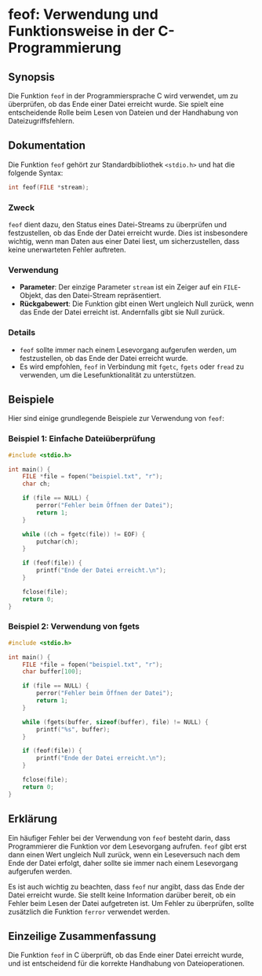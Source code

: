 <!--
Meta Description: # feof: Verwendung und Funktionsweise in der C-Programmierung ## Synopsis Die Funktion `feof` in der Programmiersprache C wird verwendet, um zu überpr...
Meta Keywords: der, datei, feof, file, die
-->

# feof: Verwendung und Funktionsweise in der C-Programmierung

## Synopsis
Die Funktion `feof` in der Programmiersprache C wird verwendet, um zu überprüfen, ob das Ende einer Datei erreicht wurde. Sie spielt eine entscheidende Rolle beim Lesen von Dateien und der Handhabung von Dateizugriffsfehlern.

## Dokumentation
Die Funktion `feof` gehört zur Standardbibliothek `<stdio.h>` und hat die folgende Syntax:

```c
int feof(FILE *stream);
```

### Zweck
`feof` dient dazu, den Status eines Datei-Streams zu überprüfen und festzustellen, ob das Ende der Datei erreicht wurde. Dies ist insbesondere wichtig, wenn man Daten aus einer Datei liest, um sicherzustellen, dass keine unerwarteten Fehler auftreten.

### Verwendung
- **Parameter**: Der einzige Parameter `stream` ist ein Zeiger auf ein `FILE`-Objekt, das den Datei-Stream repräsentiert.
- **Rückgabewert**: Die Funktion gibt einen Wert ungleich Null zurück, wenn das Ende der Datei erreicht ist. Andernfalls gibt sie Null zurück.

### Details
- `feof` sollte immer nach einem Lesevorgang aufgerufen werden, um festzustellen, ob das Ende der Datei erreicht wurde.
- Es wird empfohlen, `feof` in Verbindung mit `fgetc`, `fgets` oder `fread` zu verwenden, um die Lesefunktionalität zu unterstützen.

## Beispiele
Hier sind einige grundlegende Beispiele zur Verwendung von `feof`:

### Beispiel 1: Einfache Dateiüberprüfung
```c
#include <stdio.h>

int main() {
    FILE *file = fopen("beispiel.txt", "r");
    char ch;

    if (file == NULL) {
        perror("Fehler beim Öffnen der Datei");
        return 1;
    }

    while ((ch = fgetc(file)) != EOF) {
        putchar(ch);
    }

    if (feof(file)) {
        printf("Ende der Datei erreicht.\n");
    }

    fclose(file);
    return 0;
}
```

### Beispiel 2: Verwendung von fgets
```c
#include <stdio.h>

int main() {
    FILE *file = fopen("beispiel.txt", "r");
    char buffer[100];

    if (file == NULL) {
        perror("Fehler beim Öffnen der Datei");
        return 1;
    }

    while (fgets(buffer, sizeof(buffer), file) != NULL) {
        printf("%s", buffer);
    }

    if (feof(file)) {
        printf("Ende der Datei erreicht.\n");
    }

    fclose(file);
    return 0;
}
```

## Erklärung
Ein häufiger Fehler bei der Verwendung von `feof` besteht darin, dass Programmierer die Funktion vor dem Lesevorgang aufrufen. `feof` gibt erst dann einen Wert ungleich Null zurück, wenn ein Leseversuch nach dem Ende der Datei erfolgt, daher sollte sie immer nach einem Lesevorgang aufgerufen werden.

Es ist auch wichtig zu beachten, dass `feof` nur angibt, dass das Ende der Datei erreicht wurde. Sie stellt keine Information darüber bereit, ob ein Fehler beim Lesen der Datei aufgetreten ist. Um Fehler zu überprüfen, sollte zusätzlich die Funktion `ferror` verwendet werden.

## Einzeilige Zusammenfassung
Die Funktion `feof` in C überprüft, ob das Ende einer Datei erreicht wurde, und ist entscheidend für die korrekte Handhabung von Dateioperationen.
